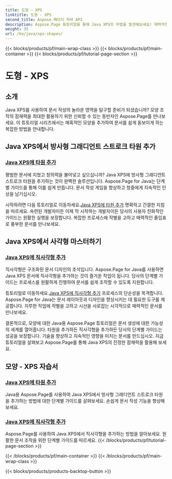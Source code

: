 ```yaml
---
title: 도형 - XPS
linktitle: 도형 - XPS
second_title: Aspose.페이지 자바 API
description: Aspose.Page 튜토리얼을 통해 Java XPS의 마법을 발견해보세요! 매력적인 타원과 직사각형을 쉽게 추가할 수 있습니다. 단계별 가이드를 통해 문서 작성 수준을 높이세요.
weight: 35
url: /ko/java/xps-shapes/
---
```


{{< blocks/products/pf/main-wrap-class >}}
{{< blocks/products/pf/main-container >}}
{{< blocks/products/pf/tutorial-page-section >}}

# 도형 - XPS

## 소개

Java XPS를 사용하여 문서 작성의 놀라운 영역을 탐구할 준비가 되셨습니까? 모양 조작의 잠재력을 최대한 활용하기 위한 신뢰할 수 있는 동반자인 Aspose.Page를 만나보세요. 이 튜토리얼 시리즈에서는 매혹적인 모양을 추가하여 문서를 쉽게 돋보이게 하는 복잡한 방법을 안내합니다.

## Java XPS에서 방사형 그래디언트 스트로크 타원 추가

### [Java XPS에 타원 추가](./add-ellipse/)

평범한 문서에 지쳤고 창의력을 불어넣고 싶으십니까? Java XPS에 방사형 그래디언트 스트로크 타원을 추가하는 것이 완벽한 솔루션입니다. Aspose.Page for Java는 단계별 가이드를 통해 이를 쉽게 만듭니다. 문서 작성 게임을 향상하고 청중에게 지속적인 인상을 남기십시오.

 시작하려면 다음 튜토리얼로 이동하세요.[Java XPS에 타원 추가](./add-ellipse/) 명확하고 간결한 지침을 따르세요. 숙련된 개발자이든 이제 막 시작하는 개발자이든 당사의 사용자 친화적인 가이드는 원활한 실행을 보장합니다. 복잡한 프로세스에 작별을 고하고 매력적인 줄임표로 풍부한 문서를 만나보세요.

## Java XPS에서 사각형 마스터하기

### [Java XPS에 직사각형 추가](./add-rectangle/)

직사각형은 구조화된 문서 디자인의 초석입니다. Aspose.Page for Java를 사용하면 Java XPS 문서에 직사각형을 추가하는 것이 즐거운 작업이 됩니다. 당사의 단계별 가이드는 프로세스를 원활하게 진행하여 문서를 쉽게 조작할 수 있도록 지원합니다.

튜토리얼로 이동하세요.[Java XPS에 직사각형 추가](./add-rectangle/) 프로세스의 단순성을 목격합니다. Aspose.Page for Java는 문서 레이아웃과 디자인을 향상시키는 데 필요한 도구를 제공합니다. 지루한 작업에 작별을 고하고 시선을 사로잡는 시각적으로 매력적인 문서를 만나보세요.

결론적으로, 모양에 대한 Java용 Aspose.Page 튜토리얼은 문서 생성에 대한 가능성의 세계를 열어줍니다. 타원을 추가하든 직사각형을 추가하든 당사의 단계별 가이드는 성공을 보장합니다. 기술을 향상하고 지속적인 영향을 미치는 문서를 만드십시오. 지금 튜토리얼을 살펴보고 Aspose.Page를 통해 Java XPS의 진정한 잠재력을 활용해 보세요.
## 모양 - XPS 자습서
### [Java XPS에 타원 추가](./add-ellipse/)
Java용 Aspose.Page를 사용하여 Java XPS에서 방사형 그래디언트 스트로크 타원을 추가하는 방법에 대한 단계별 가이드를 살펴보세요. 손쉽게 문서 작성 기능을 향상해 보세요.
### [Java XPS에 직사각형 추가](./add-rectangle/)
Aspose.Page를 사용하여 Java XPS에서 직사각형을 추가하는 방법을 알아보세요. 원활한 문서 조작을 위한 단계별 가이드를 따르세요.
{{< /blocks/products/pf/tutorial-page-section >}}

{{< /blocks/products/pf/main-container >}}
{{< /blocks/products/pf/main-wrap-class >}}

{{< blocks/products/products-backtop-button >}}
